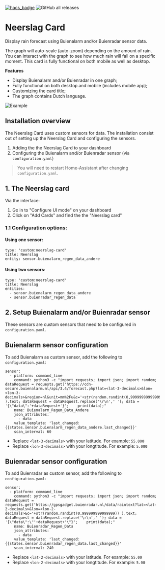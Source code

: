 [![hacs_badge](https://img.shields.io/badge/HACS-Custom-orange.svg)](https://github.com/custom-components/hacs) ![GitHub all releases](https://img.shields.io/github/downloads/aex351/home-assistant-neerslag-card/total)

# Neerslag Card
 Display rain forecast using Buienalarm and/or Buienradar sensor data.

 The graph will auto-scale (auto-zoom) depending on the amount of  rain. You can interact with the graph to see how much rain will fall on a specific moment. This card is fully functional on both  mobile as well as desktop.

**Features**
* Display Buienalarm and/or Buienradar in one graph;
* Fully functional on both desktop and mobile (includes mobile app);
* Customizing the card title;
* The graph contains Dutch language.

![Example](https://github.com/aex351/home-assistant-neerslag-card/raw/main/documentation/example.png)



## Installation overview
The Neerslag Card uses custom sensors for data. The installation consist out of setting up the Neerslag Card and configuring the sensors.
 1) Adding the the Neerslag Card to your dashboard
 2) Configuring the Buienalarm and/or Buienradar sensor (via `configuration.yaml`)
> You will need to restart Home-Assistant after changing `configuration.yaml`.

## 1. The Neerslag card
Via the interface:
1) Go in to "Configure UI mode" on your dashboard
2) Click on "Add Cards" and find the the "Neerslag card"

### 1.1 Configuration options:

#### Using one sensor:
```
type: 'custom:neerslag-card'
title: Neerslag
entity: sensor.buienalarm_regen_data_andere
```
#### Using two sensors:
```
type: 'custom:neerslag-card'
title: Neerslag
entities:
  - sensor.buienalarm_regen_data_andere
  - sensor.buienradar_regen_data
```

 ## 2. Setup Buienalarm and/or Buienradar sensor
 These sensors are custom sensors that need to be configured in `configuration.yaml`.
 
 ## Buienalarm sensor configuration
 To add Buienalarm as custom sensor, add the following to `configuration.yaml`:

```
sensor:
  - platform: command_line
    command: python3 -c "import requests; import json; import random; dataRequest = requests.get('https://cdn-secure.buienalarm.nl/api/3.4/forecast.php?lat=<lat-3-decimals>&lon=<lon-3-decimals>&region=nl&unit=mm%2Fu&c='+str(random.randint(0,999999999999999)) ).text; dataRequest = dataRequest.replace('\r\n',' '); data = '{\"data\":'+dataRequest+'}';    print(data);"
    name: Buienalarm_Regen_Data_Andere
    json_attributes:
      - data
    value_template: 'last_changed: {{states.sensor.buienalarm_regen_data_andere.last_changed}}'
    scan_interval: 60
```

 * Replace `<lat-3-decimals>` with your latitude. For example: `55.000`
 * Replace `<lon-3-decimals>` with your longtitude. For example: `5.000`



 ## Buienradar sensor configuration
 To add Buienradar as custom sensor, add the following to `configuration.yaml`:
```
sensor:
  - platform: command_line
    command: python3 -c "import requests; import json; import random; dataRequest = requests.get('https://gpsgadget.buienradar.nl/data/raintext?lat=<lat-2-decimals>&lon=<lon-2-decimals>&c='+str(random.randint(0,999999999999999)) ).text; dataRequest = dataRequest.replace('\r\n',' '); data = '{\"data\":\"'+dataRequest+'\"}';    print(data);"
    name: Buienradar_Regen_Data
    json_attributes:
      - data
    value_template: 'last_changed: {{states.sensor.buienradar_regen_data.last_changed}}'
    scan_interval: 240
```
 * Replace `<lat-2-decimals>` with your latitude. For example: `55.00`
 * Replace `<lon-2-decimals>` with your longtitude. For example: `5.00`

